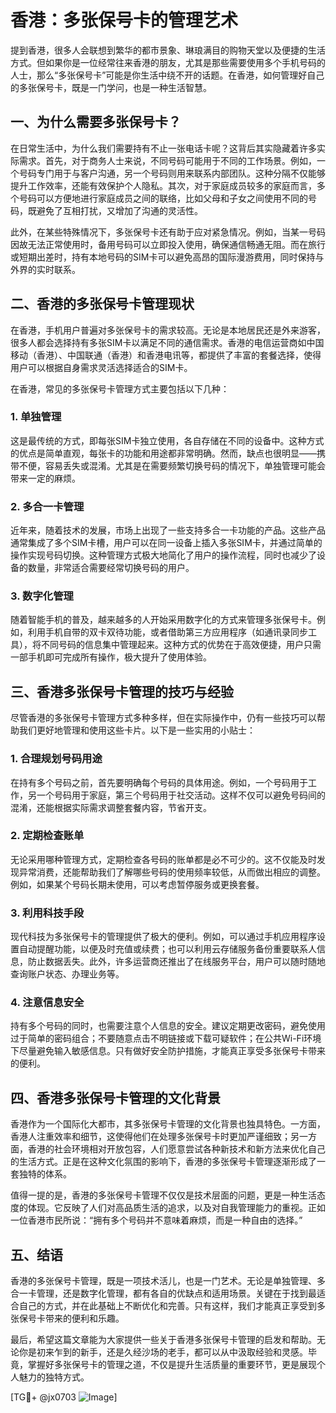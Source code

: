 # 香港：多张保号卡的管理艺术

提到香港，很多人会联想到繁华的都市景象、琳琅满目的购物天堂以及便捷的生活方式。但如果你是一位经常往来香港的朋友，尤其是那些需要使用多个手机号码的人士，那么“多张保号卡”可能是你生活中绕不开的话题。在香港，如何管理好自己的多张保号卡，既是一门学问，也是一种生活智慧。

## 一、为什么需要多张保号卡？

在日常生活中，为什么我们需要持有不止一张电话卡呢？这背后其实隐藏着许多实际需求。首先，对于商务人士来说，不同号码可能用于不同的工作场景。例如，一个号码专门用于与客户沟通，另一个号码则用来联系内部团队。这种分隔不仅能够提升工作效率，还能有效保护个人隐私。其次，对于家庭成员较多的家庭而言，多个号码可以方便地进行家庭成员之间的联络，比如父母和子女之间使用不同的号码，既避免了互相打扰，又增加了沟通的灵活性。

此外，在某些特殊情况下，多张保号卡还有助于应对紧急情况。例如，当某一号码因故无法正常使用时，备用号码可以立即投入使用，确保通信畅通无阻。而在旅行或短期出差时，持有本地号码的SIM卡可以避免高昂的国际漫游费用，同时保持与外界的实时联系。

## 二、香港的多张保号卡管理现状

在香港，手机用户普遍对多张保号卡的需求较高。无论是本地居民还是外来游客，很多人都会选择持有多张SIM卡以满足不同的通信需求。香港的电信运营商如中国移动（香港）、中国联通（香港）和香港电讯等，都提供了丰富的套餐选择，使得用户可以根据自身需求灵活选择适合的SIM卡。

在香港，常见的多张保号卡管理方式主要包括以下几种：

### 1. 单独管理
这是最传统的方式，即每张SIM卡独立使用，各自存储在不同的设备中。这种方式的优点是简单直观，每张卡的功能和用途都非常明确。然而，缺点也很明显——携带不便，容易丢失或混淆。尤其是在需要频繁切换号码的情况下，单独管理可能会带来一定的麻烦。

### 2. 多合一卡管理
近年来，随着技术的发展，市场上出现了一些支持多合一卡功能的产品。这些产品通常集成了多个SIM卡槽，用户可以在同一设备上插入多张SIM卡，并通过简单的操作实现号码切换。这种管理方式极大地简化了用户的操作流程，同时也减少了设备的数量，非常适合需要经常切换号码的用户。

### 3. 数字化管理
随着智能手机的普及，越来越多的人开始采用数字化的方式来管理多张保号卡。例如，利用手机自带的双卡双待功能，或者借助第三方应用程序（如通讯录同步工具），将不同号码的信息集中管理起来。这种方式的优势在于高效便捷，用户只需一部手机即可完成所有操作，极大提升了使用体验。

## 三、香港多张保号卡管理的技巧与经验

尽管香港的多张保号卡管理方式多种多样，但在实际操作中，仍有一些技巧可以帮助我们更好地管理和使用这些卡片。以下是一些实用的小贴士：

### 1. 合理规划号码用途
在持有多个号码之前，首先要明确每个号码的具体用途。例如，一个号码用于工作，另一个号码用于家庭，第三个号码用于社交活动。这样不仅可以避免号码间的混淆，还能根据实际需求调整套餐内容，节省开支。

### 2. 定期检查账单
无论采用哪种管理方式，定期检查各号码的账单都是必不可少的。这不仅能及时发现异常消费，还能帮助我们了解哪些号码的使用频率较低，从而做出相应的调整。例如，如果某个号码长期未使用，可以考虑暂停服务或更换套餐。

### 3. 利用科技手段
现代科技为多张保号卡的管理提供了极大的便利。例如，可以通过手机应用程序设置自动提醒功能，以便及时充值或续费；也可以利用云存储服务备份重要联系人信息，防止数据丢失。此外，许多运营商还推出了在线服务平台，用户可以随时随地查询账户状态、办理业务等。

### 4. 注意信息安全
持有多个号码的同时，也需要注意个人信息的安全。建议定期更改密码，避免使用过于简单的密码组合；不要随意点击不明链接或下载可疑软件；在公共Wi-Fi环境下尽量避免输入敏感信息。只有做好安全防护措施，才能真正享受多张保号卡带来的便利。

## 四、香港多张保号卡管理的文化背景

香港作为一个国际化大都市，其多张保号卡管理的文化背景也独具特色。一方面，香港人注重效率和细节，这使得他们在处理多张保号卡时更加严谨细致；另一方面，香港的社会环境相对开放包容，人们愿意尝试各种新技术和新方法来优化自己的生活方式。正是在这种文化氛围的影响下，香港的多张保号卡管理逐渐形成了一套独特的体系。

值得一提的是，香港的多张保号卡管理不仅仅是技术层面的问题，更是一种生活态度的体现。它反映了人们对高品质生活的追求，以及对自我管理能力的重视。正如一位香港市民所说：“拥有多个号码并不意味着麻烦，而是一种自由的选择。”

## 五、结语

香港的多张保号卡管理，既是一项技术活儿，也是一门艺术。无论是单独管理、多合一卡管理，还是数字化管理，都有各自的优缺点和适用场景。关键在于找到最适合自己的方式，并在此基础上不断优化和完善。只有这样，我们才能真正享受到多张保号卡带来的便利和乐趣。

最后，希望这篇文章能为大家提供一些关于香港多张保号卡管理的启发和帮助。无论你是初来乍到的新手，还是久经沙场的老手，都可以从中汲取经验和灵感。毕竟，掌握好多张保号卡的管理之道，不仅是提升生活质量的重要环节，更是展现个人魅力的独特方式。

[TG💪+ @jx0703 ![Image](https://github.com/user-attachments/assets/dbca1d08-cadb-493c-b0ec-ad6f7a83f270)]